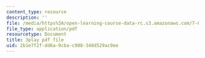 ```yaml
---
content_type: resource
description: ''
file: /media/https%3A/open-learning-course-data-rc.s3.amazonaws.com/7-014-introductory-biology-spring-2005/2b1e7f2fdd6a9cbac988340d529ac9ee_GAArnLLlFtQ.pdf
file_type: application/pdf
resourcetype: Document
title: 3play pdf file
uid: 2b1e7f2f-dd6a-9cba-c988-340d529ac9ee
---
```

